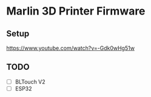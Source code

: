 # Marlin 3D Printer Firmware

## Setup

https://www.youtube.com/watch?v=-Gdk0wHg51w

## TODO

* [ ] BLTouch V2
* [ ] ESP32
